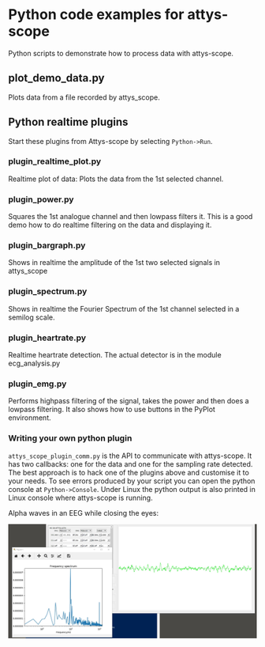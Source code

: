 # Python code examples for attys-scope
Python scripts to demonstrate how to process data with
attys-scope.

## plot_demo_data.py
Plots data from a file recorded by attys_scope.

## Python realtime plugins

Start these plugins from Attys-scope by selecting `Python->Run`.

### plugin_realtime_plot.py
Realtime plot of data: Plots the data from the 1st selected
channel.

### plugin_power.py
Squares the 1st analogue channel and then lowpass filters it.
This is a good demo how to do realtime filtering on the data and displaying it.

### plugin_bargraph.py
Shows in realtime the amplitude of the 1st two selected
signals in attys_scope

### plugin_spectrum.py
Shows in realtime the Fourier Spectrum of the 1st channel selected
in a semilog scale.

### plugin_heartrate.py
Realtime heartrate detection. The actual detector is in the
module ecg_analysis.py

### plugin_emg.py
Performs highpass filtering of the signal, takes the power and then does
a lowpass filtering. It also shows how to use buttons in the PyPlot environment.

### Writing your own python plugin
`attys_scope_plugin_comm.py` is the API to communicate with attys-scope. It has
two callbacks: one for the data and one for the sampling rate detected.
The best approach is to hack one of the plugins above and customise it to your needs.
To see errors produced by your script you can open the python console at `Python->Console`.
Under Linux the python output is also printed in Linux console where attys-scope is running.

Alpha waves in an EEG while closing the eyes:

![alt tag](realtime_spectrum_eeg_alpha_waves.png)
